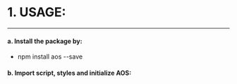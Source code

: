 # 1. USAGE:
-----------

#### a. Install the package by:
        
- npm install aos --save



#### b. Import script, styles and initialize AOS:


